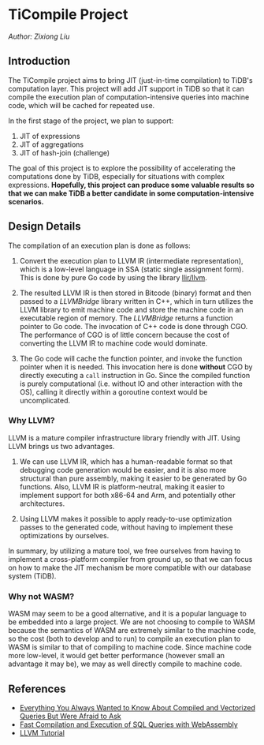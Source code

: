 # TiCompile Project

_Author: Zixiong Liu_

## Introduction

The TiCompile project aims to bring JIT (just-in-time compilation) to TiDB's computation layer. This project will add JIT support in TiDB so that it can compile the execution plan of computation-intensive queries into machine code, which will be cached for repeated use.

In the first stage of the project, we plan to support:

1. JIT of expressions
2. JIT of aggregations
3. JIT of hash-join (challenge)

The goal of this project is to explore the possibility of accelerating the computations done by TiDB, especially for situations with complex expressions. **Hopefully, this project can produce some valuable results so that we can make TiDB a better candidate in some computation-intensive scenarios.**

## Design Details

The compilation of an execution plan is done as follows:
1. Convert the execution plan to LLVM IR (intermediate representation), which is a low-level language in SSA (static single assignment form). This is done by pure Go code by using the library [llir/llvm](https://github.com/llir/llvm).

2. The resulted LLVM IR is then stored in Bitcode (binary) format and then passed to a _LLVMBridge_ library written in C++, which in turn utilizes the LLVM library to emit machine code and store the machine code in an executable region of memory. The _LLVMBridge_ returns a function pointer to Go code. The invocation of C++ code is done through CGO. The performance of CGO is of little concern because the cost of converting the LLVM IR to machine code would dominate.

3. The Go code will cache the function pointer, and invoke the function pointer when it is needed. This invocation here is done **without** CGO by directly executing a `call` instruction in Go. Since the compiled function is purely computational (i.e. without IO and other interaction with the OS), calling it directly within a goroutine context would be uncomplicated.

### Why LLVM?
LLVM is a mature compiler infrastructure library friendly with JIT. Using LLVM brings us two advantages.

1. We can use LLVM IR, which has a human-readable format so that debugging code generation would be easier, and it is also more structural than pure assembly, making it easier to be generated by Go functions. Also, LLVM IR is platform-neutral, making it easier to implement support for both x86-64 and Arm, and potentially other architectures.

2. Using LLVM makes it possible to apply ready-to-use optimization passes to the generated code, without having to implement these optimizations by ourselves.

In summary, by utilizing a mature tool, we free ourselves from having to implement a cross-platform compiler from ground up, so that we can focus on how to make the JIT mechanism be more compatible with our database system (TiDB).

### Why not WASM?
WASM may seem to be a good alternative, and it is a popular language to be embedded into a large project. We are not choosing to compile to WASM because the semantics of WASM are extremely similar to the machine code, so the cost (both to develop and to run) to compile an execution plan to WASM is similar to that of compiling to machine code. Since machine code more low-level, it would get better performance (however small an advantage it may be), we may as well directly compile to machine code.


## References
- [Everything You Always Wanted to Know About
  Compiled and Vectorized Queries But Were Afraid to Ask](https://www.vldb.org/pvldb/vol11/p2209-kersten.pdf)
- [Fast Compilation and Execution of SQL Queries with
  WebAssembly](https://arxiv.org/pdf/2104.15098.pdf)
- [LLVM Tutorial](https://llvm.org/docs/tutorial/)